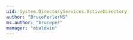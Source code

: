 ```yaml
---
uid: System.DirectoryServices.ActiveDirectory
author: "BrucePerlerMS"
ms.author: "bruceper"
manager: "mbaldwin"
---
```


